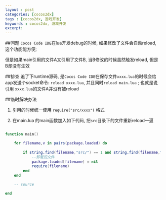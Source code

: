 ```yaml
---
layout : post
categories: [cocos2dx]
tags : [cocos2dx, 游戏开发]
keywords : cocos2dx, 游戏开发
excerpt: 
---
```



##问题
`Cocos Code IDE`在lua开发debug的时候, 如果修改了文件会自动reload, 这个功能能方便;

但是如果main引用的文件A又引用了文件B, 当B修改的时候虽然触发reload, 但是B却没有生效

##排查
追了下runtime源码, 是`Cocos Code IDE`在保存文件`xxxx.lua`的时候会给app发送个socket命令: `reload xxxx.lua`, 并且同时`reload main.lua` ; 也就是说 引用 `xxxx.lua`的文件A并没有被reload

##临时解决办法
1. 引用的时候统一使用 `require("src/xxxx")` 格式

2. 在main.lua 的main函数加入如下代码, 把`src`目录下的文件重新reload一遍

```lua

function main()

    for filename,v in pairs(package.loaded) do
        
        if string.find(filename,"src/") == 1 and string.find(filename,"src/main") ~= 1 then
            --卸载旧文件
            package.loaded[filename] = nil
            require(filename)
        end
    end

    -- source

end
```
